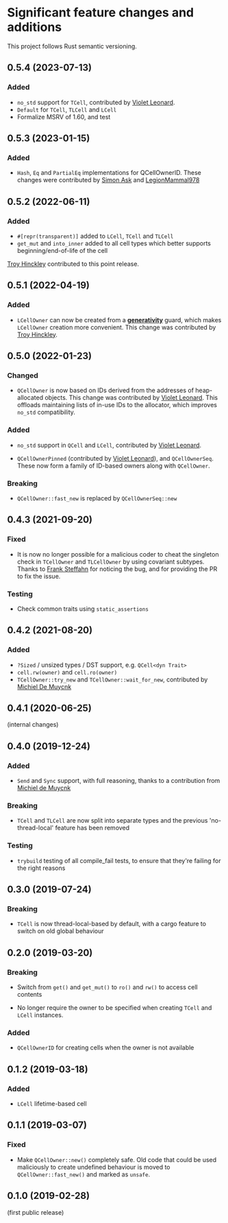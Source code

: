 # Significant feature changes and additions

This project follows Rust semantic versioning.

<!-- see keepachangelog.com for format ideas -->

## 0.5.4 (2023-07-13)

### Added

- `no_std` support for `TCell`, contributed by [Violet
  Leonard](https://github.com/geeklint).
- `Default` for `TCell`, `TLCell` and `LCell`
- Formalize MSRV of 1.60, and test


## 0.5.3 (2023-01-15)

### Added

- `Hash`, `Eq` and `PartialEq` implementations for QCellOwnerID.
  These changes were contributed by [Simon
  Ask](https://github.com/simonask) and
  [LegionMammal978](https://github.com/LegionMammal978)


## 0.5.2 (2022-06-11)

### Added

- `#[repr(transparent)]` added to `LCell`, `TCell` and `TLCell`
- `get_mut` and `into_inner` added to all cell types which better
  supports beginning/end-of-life of the cell

[Troy Hinckley](https://github.com/CeleritasCelery) contributed to
this point release.


## 0.5.1 (2022-04-19)

### Added

- `LCellOwner` can now be created from a
  [**generativity**](https://crates.io/crates/generativity) guard,
  which makes `LCellOwner` creation more convenient.  This change was
  contributed by [Troy Hinckley](https://github.com/CeleritasCelery).


## 0.5.0 (2022-01-23)

### Changed

- `QCellOwner` is now based on IDs derived from the addresses of
  heap-allocated objects.  This change was contributed by [Violet
  Leonard](https://github.com/geeklint).  This offloads maintaining
  lists of in-use IDs to the allocator, which improves `no_std`
  compatibility.

### Added

- `no_std` support in `QCell` and `LCell`, contributed by [Violet
  Leonard](https://github.com/geeklint).

- `QCellOwnerPinned` (contributed by [Violet
  Leonard](https://github.com/geeklint)), and `QCellOwnerSeq`.  These
  now form a family of ID-based owners along with `QCellOwner`.

### Breaking

- `QCellOwner::fast_new` is replaced by `QCellOwnerSeq::new`


## 0.4.3 (2021-09-20)

### Fixed

- It is now no longer possible for a malicious coder to cheat the
  singleton check in `TCellOwner` and `TLCellOwner` by using covariant
  subtypes.  Thanks to [Frank Steffahn](https://github.com/steffahn)
  for noticing the bug, and for providing the PR to fix the issue.

### Testing

- Check common traits using `static_assertions`


## 0.4.2 (2021-08-20)

### Added

- `?Sized` / unsized types / DST support, e.g. `QCell<dyn Trait>`
- `cell.rw(owner)` and `cell.ro(owner)`
- `TCellOwner::try_new` and `TCellOwner::wait_for_new`, contributed by
  [Michiel De Muycnk](https://github.com/Migi)


## 0.4.1 (2020-06-25)

(internal changes)


## 0.4.0 (2019-12-24)

### Added

- `Send` and `Sync` support, with full reasoning, thanks to a
  contribution from [Michiel de Muycnk](https://github.com/Migi)

### Breaking

- `TCell` and `TLCell` are now split into separate types and the
  previous 'no-thread-local' feature has been removed

### Testing

- `trybuild` testing of all compile_fail tests, to ensure that they're
  failing for the right reasons


## 0.3.0 (2019-07-24)

### Breaking

- `TCell` is now thread-local-based by default, with a cargo feature
  to switch on old global behaviour


## 0.2.0 (2019-03-20)

### Breaking

- Switch from `get()` and `get_mut()` to `ro()` and `rw()` to access
  cell contents

- No longer require the owner to be specified when creating `TCell`
  and `LCell` instances.

### Added

- `QCellOwnerID` for creating cells when the owner is not available


## 0.1.2 (2019-03-18)

### Added

- `LCell` lifetime-based cell


## 0.1.1 (2019-03-07)

### Fixed

- Make `QCellOwner::new()` completely safe.  Old code that could be
  used maliciously to create undefined behaviour is moved to
  `QCellOwner::fast_new()` and marked as `unsafe`.


## 0.1.0 (2019-02-28)

(first public release)


<!-- Local Variables: -->
<!-- mode: markdown -->
<!-- End: -->
